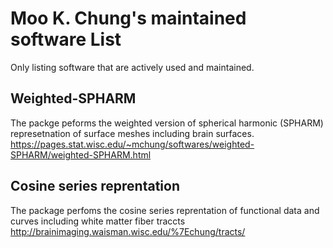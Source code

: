# Moo K. Chung's maintained software List 

Only listing software that are actively used and maintained.



## Weighted-SPHARM
The packge peforms the weighted version of spherical harmonic (SPHARM) represetnation of surface meshes including brain surfaces.
https://pages.stat.wisc.edu/~mchung/softwares/weighted-SPHARM/weighted-SPHARM.html


## Cosine series reprentation
The package perfoms the cosine series reprentation of functional data and curves including white matter fiber traccts
http://brainimaging.waisman.wisc.edu/%7Echung/tracts/
